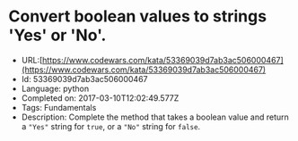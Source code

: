 # Convert boolean values to strings 'Yes' or 'No'.

 - URL:[https://www.codewars.com/kata/53369039d7ab3ac506000467](https://www.codewars.com/kata/53369039d7ab3ac506000467)
 - Id: 53369039d7ab3ac506000467
 - Language: python
 - Completed on: 2017-03-10T12:02:49.577Z
 - Tags: Fundamentals
 - Description:
Complete the method that takes a boolean value and return a `"Yes"` string for `true`, or a `"No"` string for `false`.

